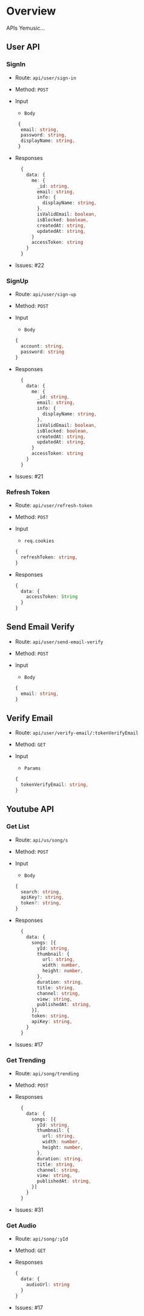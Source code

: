 # Overview

APIs Yemusic...

## User API

### SignIn

- Route: `api/user/sign-in`
- Method: `POST`
- Input
  - `Body`

  ```ts
   {
    email: string,
    password: string,
    displayName: string,
   }
  ```

- Responses

  ```ts
    {
      data: {
        me: {
          _id: string,
          email: string,
          info: {
            displayName: string,
          },
          isValidEmail: boolean,
          isBlocked: boolean,
          createdAt: string,
          updatedAt: string,
        }
        accessToken: string
      }
    }
  ```

- Issues: #22

### SignUp

- Route: `api/user/sign-up`
- Method: `POST`
- Input
  - `Body`

  ```ts
  {
    account: string,
    password: string
  }
    ```

- Responses

  ```ts
    {
      data: {
        me: {
          _id: string,
          email: string,
          info: {
            displayName: string,
          },
          isValidEmail: boolean,
          isBlocked: boolean,
          createdAt: string,
          updatedAt: string,
        }
        accessToken: string
      }
    }
  ```

- Issues: #21

### Refresh Token

- Route: `api/user/refresh-token`
- Method: `POST`
- Input
  - `req.cookies`

  ```ts
  {
    refreshToken: string,
  }
    ```

- Responses

  ```ts
  {
    data: {
      accessToken: String
    }
  }
  ```

## Send Email Verify

- Route: `api/user/send-email-verify`
- Method: `POST`
- Input
  - `Body`

  ```ts
  {
    email: string,
  }
  ```

## Verify Email

- Route: `api/user/verify-email/:tokenVerifyEmail`
- Method: `GET`
- Input
  - `Params`

  ```ts
  {
    tokenVerifyEmail: string,
  }
  ```

## Youtube API

### Get List

- Route: `api/us/song/s`
- Method: `POST`
- Input
  - `Body`
  
  ```ts
  {
    search: string,
    apiKey?: string,
    token?: string,
  }
  ```

- Responses
  
  ```ts
    {
      data: {
        songs: [{
          yId: string,
          thumbnail: {
            url: string,
            width: number,
            height: number,
          },
          duration: string,
          title: string,
          channel: string,
          view: string,
          publishedAt: string,
        }],
        token: string,
        apiKey: string,
      }
    }
  ```

- Issues: #17

### Get Trending

- Route: `api/song/trending`
- Method: `POST`
- Responses
  
  ```ts
    {
      data: {
        songs: [{
          yId: string,
          thumbnail: {
            url: string,
            width: number,
            height: number,
          },
          duration: string,
          title: string,
          channel: string,
          view: string,
          publishedAt: string,
        }]
      }
    }
  ```

- Issues: #31

### Get Audio

- Route: `api/song/:yId`
- Method: `GET`
- Responses

  ```ts
  {
    data: {
      audioUrl: string
    }
  }
  ```

- Issues: #17
